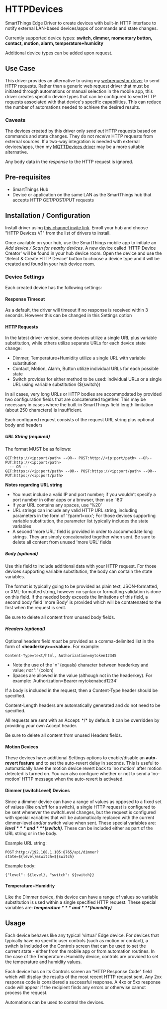 # HTTPDevices
SmartThings Edge Driver to create devices with built-in HTTP interface to notify external LAN-based devices/apps of commands and state changes.

Currently supported device types:  **switch, dimmer, momentary button, contact, motion, alarm, temperature+humidity**

Additional device types can be added upon request.

## Use Case

This driver provides an alternative to using my [webrequestor driver](https://github.com/toddaustin07/webrequestor) to send HTTP requests.  Rather than a generic web request driver that must be initiated through automations or manual selection in the mobile app, this driver creates specific device types that can be configured to send HTTP requests associated with that device's specific capabilities.  This can reduce the number of automations needed to achieve the desired results.

### Caveats

The devices created by this driver only *send out* HTTP requests based on commands and state changes.  They do not *receive* HTTP requests from external sources.  If a two-way integration is needed with external devices/apps, then my [MQTTDevices driver](https://github.com/toddaustin07/MQTTDevices) may be a more suitable alternative.

Any body data in the *response* to the HTTP request is ignored.


## Pre-requisites
* SmartThings Hub
* Device or application on the same LAN as the SmartThings hub that accepts HTTP GET/POST/PUT requests

## Installation / Configuration
Install driver using [this channel invite link](https://bestow-regional.api.smartthings.com/invite/Q1jP7BqnNNlL).  Enroll your hub and choose "HTTP Devices V1" from the list of drivers to install.

Once available on your hub, use the SmartThings mobile app to initiate an *Add device / Scan for nearby devices*. A new device called 'HTTP Device Creator' will be found in your hub device room.  Open the device and use the 'Select & Create HTTP Device' button to choose a device type and it will be created and found in your hub device room.

### Device Settings

Each created device has the following settings:

#### Response Timeout
As a default, the driver will timeout if no response is received within 3 seconds. However this can be changed in this Settings option

#### HTTP Requests
In the latest driver version, some devices utilize a single URL plus variable substitution, while others utilize separate URLs for each device state change:
* Dimmer, Temperature+Humidity utilize a single URL with variable substitution
* Contact, Motion, Alarm, Button utilize individual URLs for each possible state
* Switch provides for either method to be used: individual URLs or a single URL using variable substitution (${switch})

In all cases, very long URLs or HTTP bodies are accommodated by provided two configuration fields that are concatenated together.  This may be necessary in cases where the built-in SmartThings field length limitation (about 250 characters) is insufficient.

Each configured request consists of the request URL string plus optional body and headers
##### URL String (required)
The format MUST be as follows:
```
GET:http://<ip:port/path> --OR-- POST:http://<ip:port/path> --OR-- PUT:http://<ip:port/path>
  -- OR --
GET:https://<ip:port/path> --OR-- POST:https://<ip:port/path> --OR-- PUT:https://<ip:port/path>
```
**Notes regarding URL string**
* You must include a valid IP and port number; if you wouldn’t specify a port number in other apps or a browser, then use ‘:80’
* If your URL contains any spaces, use ‘%20’
* URL strings can include any valid HTTP URL string, including parameters in the form of '?parm1=xxx'; For those devices supporting variable substitution, the parameter list typically includes the state variables
* A second 'more URL' field is provided in order to accommodate long strings.  They are simply concatenated together when sent.  Be sure to delete all content from unused 'more URL' fields

##### Body (optional)
Use this field to include additional data with your HTTP request. For those devices supporting variable substitution, the body can contain the state variables.

The format is typically going to be provided as plain text, JSON-formatted, or XML-formatted string, however no syntax or formatting validation is done on this field. If the needed body exceeds the limitations of this field, a second body field 'more Body' is provided which will be contatenated to the first when the request is sent.

Be sure to delete all content from unused body fields.

##### Headers (optional)
Optional headers field *must* be provided as a comma-delimited list in the form of **\<headerkey\>=\<value\>**. For example:

```
Content-Type=text/html, Authorization=mytoken12345
```
    
  * Note the use of the '**=**' (equals) character between headerkey and value; *not* ':' (colon)
  * Spaces are allowed in the value (although not in the headerkey). For example: 'Authorization=Bearer mytokenabcd1234'

If a body is included in the request, then a Content-Type header should be specified.

Content-Length headers are automatically generated and do not need to be specified.

All requests are sent with an Accept: \*/\* by default.  It can be overridden by providing your own Accept header.

Be sure to delete all content from unused Headers fields.
    
#### Motion Devices

These devices have additional Settings options to enable/disable an **auto-revert feature** and to set the auto-revert delay in seconds.  This is useful to automatically have the motion device revert back to 'no motion' after motion detected is turned on.  You can also configure whether or not to send a 'no-motion' HTTP message when the auto-revert is activated.

#### Dimmer (switchLevel) Devices
Since a dimmer device can have a range of values as opposed to a fixed set of values (like on/off for a switch), a single HTTP request is configured to be sent whenever the switchLevel changes, but the request is configured with special variables that will be automatically replaced with the current dimmer-level and/or switch value when sent.  These special variables are: ***${level}*** and ***$(switch)***.  These can be included either as part of the URL string or in the body.

Example URL string:
```
POST:http://192.168.1.105:8765/api/dimmer?state=${level}&switch=${switch}
```
Example body:
```
{"level": ${level}, "switch": ${switch}}
```

#### Temperature+Humidity
Like the Dimmer device, this device can have a range of values so variable substitution is used within a single specified HTTP request.  These special variables are: ***${temperature}*** and ***$(humidity)***


## Usage

Each device behaves like any typical 'virtual' Edge device.  For devices that typically have no specific user controls (such as motion or contact), a switch is included on the Controls screen that can be used to set the current state - either from the mobile app or from automation routines.  In the case of the Temperature+Humidity device, controls are provided to set the temperature and humidity values.

Each device has on its Controls screen an "HTTP Response Code" field which will display the results of the most recent HTTP request sent. Any 2xx response code is considered a successful response.  A 4xx or 5xx response code will appear if the recipient finds any errors or otherwise cannot process the request. 

Automations can be used to control the devices.
